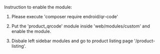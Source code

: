 Instruction to enable the module:

1) Please execute 'composer require endroid/qr-code'

2) Put the 'product_qrcode' module inside 'web/modules/custom' and enable the module.

3) Disbale left sidebar modules and go to product listing page '/product-listing'. 
